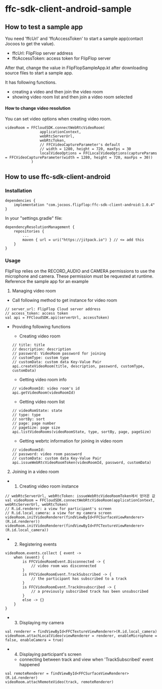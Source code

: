 # ffc-sdk-client-android-sample

## How to test a sample app

You need 'ffcUrl' and 'ffcAccessToken' to start a sample app(contact Jocoos to get the value).

* ffcUrl: FlipFlop server address
* ffcAccessToken: access token for FlipFlop server

After that, change the value in FlipFlopSampleApp.kt after downloading source files to start a sample app.

It has following functions.

* creating a video and then join the video room
* showing video room list and then join a video room selected

#### How to change video resolution

You can set video options when creating video room.

```
videoRoom = FFCloudSDK.connectWebRtcVideoRoom(
                applicationContext,
                webRtcServerUrl,
                webRtcToken,
                // FFCVideoCaptureParameter's default
                // width = 1280, height = 720, maxFps = 30
                localVideoOptions = FFCLocalVideoOptions(captureParams = FFCVideoCaptureParameter(width = 1280, height = 720, maxFps = 30))
            )
```

## How to use ffc-sdk-client-android

### Installation
```
dependencies {
    implementation "com.jocoos.flipflop:ffc-sdk-client-android:1.0.4"
}
````

In your "settings.gradle" file:
```
dependencyResolutionManagement {
    repositories {
        ...
        maven { url = uri("https://jitpack.io") } // <= add this
    }
}
```
### Usage

FlipFlop relies on the RECORD_AUDIO and CAMERA permissions to use the microphone and camera. These permission must be requested at runtime. Reference the sample app for an example

1. Managing video room
  * Call following method to get instance for video room
```
// server_url: FlipFlop Cloud server address
// access_token: access token
val api = FFCloudSDK.api(serverUrl, accessToken)
```
  * Providing following functions
    - Creating video room
    ```
    // title: title
    // description: description
    // password: VideoRoom password for joining
    // customType: custom type
    // customData: custom data Key-Value Pair
    api.createVideoRoom(title, description, password, customType, customData)
    ```

    * Getting video room info

    ```
    // videoRoomId: video room's id
    api.getVideoRoom(videoRoomId)
    ```

    * Getting video room list

    ```
    // videoRomState: state
    // type: type
    // sortBy: sort
    // page: page number
    // pageSize: page size
    api.listVideoRooms(videoRoomState, type, sortBy, page, pageSize)
    ```

    * Getting webrtc information for joining in video room

    ```
    // videoRoomId: 
    // password: video room password
    // customData: custom data Key-Value Pair
    api.issueWebRtcVideoRoomToken(videoRoomId, password, customData)
    ```

2. Joining in a video room
  * 1. Creating video room instance
  ```
  // webRtcServerUrl, webRtcToken: issueWebRtcVideoRoomToken에서 얻어온 값
  val videoRoom = FFCloudSDK.connectWebRtcVideoRoom(applicationContext, webRtcServerUrl, webRtcToken)
  // R.id.renderer: a view for participant's screen
  // R.id.local_camera: a view for my camera screen
  videoRoom.initVideoRenderer(findViewById<FFCSurfaceViewRenderer>(R.id.renderer))
  videoRoom.initVideoRenderer(findViewById<FFCTextureViewRenderer>(R.id.local_camera))
  ```
  * 2. Registering events
  ```
  videoRoom.events.collect { event ->
      when (event) {
          is FFCVideoRoomEvent.Disconnected -> {
              // video room was disconnected
          }
          is FFCVideoRoomEvent.TrackSubscribed -> {
              // the participant has subscribed to a track
          }
          is FFCVideoRoomEvent.TrackUnsubscribed -> {
              // a previously subscribed track has been unsubscribed
          }
          else -> {}
      }
  }
  ```

  * 3. Displaying my camera
  ```
  val renderer = findViewById<FFCTextureViewRenderer>(R.id.local_camera)
  videoRoom.attachLocalVideo(viewRenderer = renderer, enableMicrophone = false, enableCamera = true)
  ```

  * 4. Displaying participant's screen
    * connecting between track and view when 'TrackSubscribed' event happened
  ```
  val remoteRenderer = findViewById<FFCSurfaceViewRenderer>(R.id.renderer)
  videoRoom.attachRemoteVideo(track, remoteRenderer)
  ```
